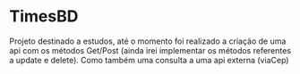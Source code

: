 # TimesBD

Projeto destinado a estudos, até o momento foi realizado a criação de uma api com os métodos Get/Post (ainda irei implementar os métodos referentes a update e delete). Como também uma consulta a uma api externa (viaCep)
